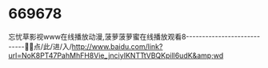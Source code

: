 # 669678
忘忧草影视www在线播放动漫,菠萝菠萝蜜在线播放观看8----------------------------🤍🤍点/此/进/入/http://www.baidu.com/link?url=NoK8PT47PahMhFH8Vie_jnciyIKNTTtVBQKpill6udK&amp;wd
